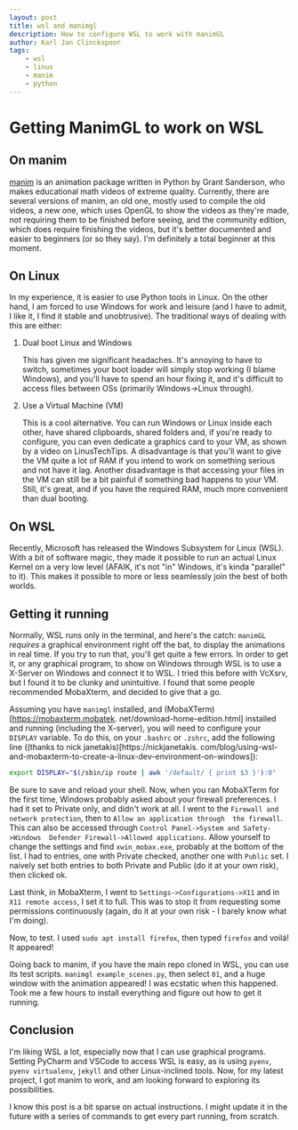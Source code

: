 ```yaml
---
layout: post
title: wsl and manimgl
description: How to configure WSL to work with manimGL
author: Karl Jan Clinckspoor
tags:
    - wsl
    - linux
    - manim
    - python
---
```


# Getting ManimGL to work on WSL

## On manim

[manim](https://www.github.com/3b1b/manim) is an animation package written in Python by Grant
Sanderson, who makes educational math videos of extreme quality. Currently, there are several
versions of manim, an old one, mostly used to compile the old videos, a new one, which uses OpenGL
to show the videos as they're made, not requiring them to be finished before seeing, and the
community edition, which does require finishing the videos, but it's better documented and easier to
beginners (or so they say). I'm definitely a total beginner at this moment.

## On Linux

In my experience, it is easier to use Python tools in Linux. On the other hand, I am forced to use
Windows for work and leisure (and I have to admit, I like it, I find it stable and unobtrusive). The
traditional ways of dealing with this are either:

1. Dual boot Linux and Windows

   This has given me significant headaches. It's annoying to have to switch, sometimes your boot
   loader will simply stop working (I blame Windows), and you'll have to spend an hour fixing it,
   and it's difficult to access files between OSs (primarily Windows->Linux through).

2. Use a Virtual Machine (VM)

   This is a cool alternative. You can run Windows or Linux inside each other, have shared
   clipboards, shared folders and, if you're ready to configure, you can even dedicate a graphics
   card to your VM, as shown by a video on LinusTechTips. A disadvantage is that you'll want to give
   the VM quite a lot of RAM if you intend to work on something serious and not have it lag. Another
   disadvantage is that accessing your files in the VM can still be a bit painful if something bad
   happens to your VM. Still, it's great, and if you have the required RAM, much more convenient 
   than dual booting.
   
## On WSL

Recently, Microsoft has released the Windows Subsystem for Linux (WSL). With a bit of software 
magic, they made it possible to run an actual Linux Kernel on a very low level (AFAIK, it's not 
"in" Windows, it's kinda "parallel" to it). This makes it possible to more or less seamlessly 
join the best of both worlds.

## Getting it running

Normally, WSL runs only in the terminal, and here's the catch: `manimGL` *requires* a graphical 
environment right off the bat, to display the animations in real time. If you try to run that, 
you'll get quite a few errors. In order to get it, or any graphical program, to show on Windows 
through WSL is to use a X-Server on Windows and connect it to WSL. I tried this before with 
VcXsrv, but I found it to be clunky and unintuitive. I found that some people recommended 
MobaXterm, and decided to give that a go.

Assuming you have `manimgl` installed, and (MobaXTerm)[https://mobaxterm.mobatek.
net/download-home-edition.html] installed and running (including the X-server), you will need to 
configure your `DISPLAY` variable. To do this, on your `.bashrc` or `.zshrc`, add the following 
line ((thanks to nick janetakis)[https://nickjanetakis.
com/blog/using-wsl-and-mobaxterm-to-create-a-linux-dev-environment-on-windows]):

```bash
export DISPLAY="$(/sbin/ip route | awk '/default/ { print $3 }'):0"
```

Be sure to save and reload your shell. Now, when you ran MobaXTerm for the first time, Windows 
probably asked about your firewall preferences. I had it set to Private only, and didn't work 
at all. I went to the `Firewall and network protection`, then to `Allow an application through 
the firewall`. This can also be accessed through `Control Panel->System and Safety->Windows 
Defender Firewall->Allowed applications`. Allow yourself to change the settings and find 
`xwin_mobax.exe`, probably at the bottom of the list. I had to entries, one with Private checked,
another one with `Public` set. I naively set both entries to both Private and Public (do it at 
your own risk), then clicked ok.

Last think, in MobaXterm, I went to `Settings->Configurations->X11` and in `X11 remote access`, 
I set it to full. This was to stop it from requesting some permissions continuously (again, do 
it at your own risk - I barely know what I'm doing).

Now, to test. I used `sudo apt install firefox`, then typed `firefox` and voilá! It appeared!

Going back to manim, if you have the main repo cloned in WSL, you can use its test scripts. 
`manimgl example_scenes.py`, then select `01`, and a huge window with the animation appeared! I 
was ecstatic when this happened. Took me a few hours to install everything and figure out how to 
get it running.

## Conclusion

I'm liking WSL a lot, especially now that I can use graphical programs. Setting PyCharm and 
VSCode to access WSL is easy, as is using `pyenv`, `pyenv virtualenv`, `jekyll` and 
other Linux-inclined tools. Now, for my latest project, I got manim to work, and am looking 
forward to exploring its possibilities.

I know this post is a bit sparse on actual instructions. I might update it in the future with a 
series of commands to get every part running, from scratch.